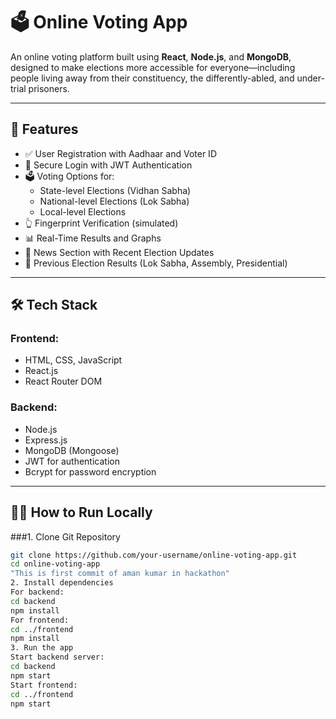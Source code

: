 # 🗳️ Online Voting App

An online voting platform built using **React**, **Node.js**, and **MongoDB**, designed to make elections more accessible for everyone—including people living away from their constituency, the differently-abled, and under-trial prisoners.

---

## 🚀 Features

- ✅ User Registration with Aadhaar and Voter ID
- 🔐 Secure Login with JWT Authentication
- 🗳️ Voting Options for:
  - State-level Elections (Vidhan Sabha)
  - National-level Elections (Lok Sabha)
  - Local-level Elections
- 👆 Fingerprint Verification (simulated)
- 📊 Real-Time Results and Graphs
- 📰 News Section with Recent Election Updates
- 📅 Previous Election Results (Lok Sabha, Assembly, Presidential)

---

## 🛠️ Tech Stack

### Frontend:
- HTML, CSS, JavaScript
- React.js
- React Router DOM

### Backend:
- Node.js
- Express.js
- MongoDB (Mongoose)
- JWT for authentication
- Bcrypt for password encryption

---

## 👨‍💻 How to Run Locally

###1. Clone Git Repository
```bash
git clone https://github.com/your-username/online-voting-app.git
cd online-voting-app
"This is first commit of aman kumar in hackathon"
2. Install dependencies
For backend:
cd backend
npm install
For frontend:
cd ../frontend
npm install
3. Run the app
Start backend server:
cd backend
npm start
Start frontend:
cd ../frontend
npm start



